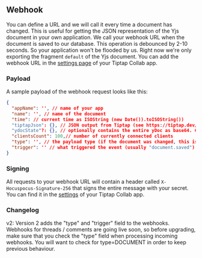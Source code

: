 ## Webhook

You can define a URL and we will call it every time a document has changed. This is useful for getting the JSON representation of the Yjs document in your own application. We call your webhook URL when the document is saved to our database. This operation is debounced by 2-10 seconds. So your application won't be flooded by us. Right now we're only exporting the fragment `default` of the Yjs document.
You can add the webhook URL in the [settings page](https://cloud.tiptap.dev/apps/settings) of your Tiptap Collab app.

### Payload

A sample payload of the webhook request looks like this:

```json
{
  "appName": '', // name of your app
  "name": '', // name of the document
  "time": // current time as ISOString (new Date()).toISOString())
  "tiptapJson": {}, // JSON output from Tiptap (see https://tiptap.dev/guide/output#option-1-json): TiptapTransformer.fromYdoc()
  "ydocState"?: {}, // optionally contains the entire yDoc as base64. Contact us to enable this property!
  "clientsCount": 100,// number of currently connected clients
  "type": '', // the payload type (if the document was changed, this is DOCUMENT) ; only available if you are on webhooks v2
  "trigger": '' // what triggered the event (usually "document.saved") ; only available if you are on webhooks v2
}
```

### Signing

All requests to your webhook URL will contain a header called `X-Hocuspocus-Signature-256` that signs the entire message with your secret. You can find it in the [settings](https://cloud.tiptap.dev/apps/settings) of your Tiptap Collab app.

### Changelog

v2: Version 2 adds the "type" and "trigger" field to the webhooks. Webhooks for threads / comments are going live soon, so before upgrading,
make sure that you check the "type" field when processing incoming webhooks. You will want to check for type=DOCUMENT in order to keep previous behaviour.
